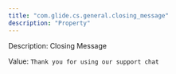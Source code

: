 ```yaml
---
title: "com.glide.cs.general.closing_message"
description: "Property"
---
```


Description: Closing Message

Value: `Thank you for using our support chat`